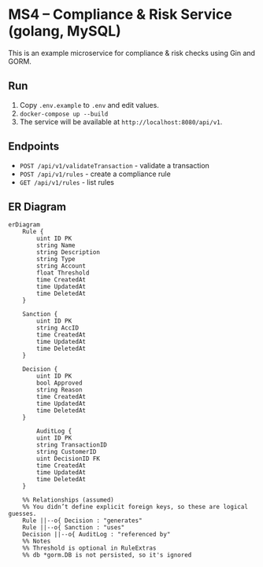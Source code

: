 # MS4 – Compliance & Risk Service (golang, MySQL)

This is an example microservice for compliance & risk checks using Gin and GORM.

## Run

1. Copy `.env.example` to `.env` and edit values.
2. `docker-compose up --build`
3. The service will be available at `http://localhost:8080/api/v1`.

## Endpoints

- `POST /api/v1/validateTransaction` - validate a transaction
- `POST /api/v1/rules` - create a compliance rule
- `GET /api/v1/rules` - list rules

## ER Diagram

```mermaid
erDiagram
    Rule {
        uint ID PK
        string Name
        string Description
        string Type
        string Account
        float Threshold
        time CreatedAt
        time UpdatedAt
        time DeletedAt
    }

    Sanction {
        uint ID PK
        string AccID
        time CreatedAt
        time UpdatedAt
        time DeletedAt
    }

    Decision {
        uint ID PK
        bool Approved
        string Reason
        time CreatedAt
        time UpdatedAt
        time DeletedAt
    }

        AuditLog {
        uint ID PK
        string TransactionID
        string CustomerID
        uint DecisionID FK
        time CreatedAt
        time UpdatedAt
        time DeletedAt
    }

    %% Relationships (assumed)
    %% You didn’t define explicit foreign keys, so these are logical guesses.
    Rule ||--o{ Decision : "generates"
    Rule ||--o{ Sanction : "uses"
    Decision ||--o{ AuditLog : "referenced by"
    %% Notes
    %% Threshold is optional in RuleExtras
    %% db *gorm.DB is not persisted, so it's ignored

```
